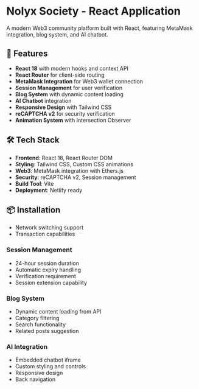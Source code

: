 # Nolyx Society - React Application
A modern Web3 community platform built with React, featuring MetaMask integration, blog system, and AI chatbot.

## 🚀 Features

- **React 18** with modern hooks and context API
- **React Router** for client-side routing
- **MetaMask Integration** for Web3 wallet connection
- **Session Management** for user verification
- **Blog System** with dynamic content loading
- **AI Chatbot** integration
- **Responsive Design** with Tailwind CSS
- **reCAPTCHA v2** for security verification
- **Animation System** with Intersection Observer

## 🛠️ Tech Stack
- **Frontend**: React 18, React Router DOM
- **Styling**: Tailwind CSS, Custom CSS animations
- **Web3**: MetaMask integration with Ethers.js
- **Security**: reCAPTCHA v2, Session management
- **Build Tool**: Vite
- **Deployment**: Netlify ready

## 📦 Installation


- Network switching support
- Transaction capabilities
### Session Management
- 24-hour session duration
- Automatic expiry handling
- Verification requirement
- Session extension capability
 
### Blog System
- Dynamic content loading from API
- Category filtering
- Search functionality
- Related posts suggestion
 
### AI Integration
- Embedded chatbot iframe
- Custom styling and controls
- Responsive design
- Back navigation
